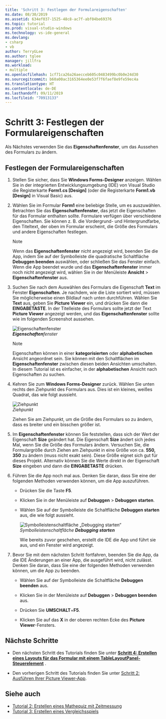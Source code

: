 ```yaml
---
title: 'Schritt 3: Festlegen der Formulareigenschaften'
ms.date: 08/30/2019
ms.assetid: 634ef037-1525-48c8-ac7f-abf04be69376
ms.topic: tutorial
ms.prod: visual-studio-windows
ms.technology: vs-ide-general
ms.devlang:
- csharp
- vb
author: TerryGLee
ms.author: tglee
manager: jillfra
ms.workload:
- multiple
ms.openlocfilehash: 1cf71ca26a26aecceb605c0483499bc0b0e24d30
ms.sourcegitcommit: b60a00ac3165364ee0e53f7f6faef8e9fe59ec4a
ms.translationtype: HT
ms.contentlocale: de-DE
ms.lasthandoff: 09/11/2019
ms.locfileid: "70913133"
---
```

# <a name="step-3-set-your-form-properties"></a>Schritt 3: Festlegen der Formulareigenschaften

Als Nächstes verwenden Sie das **Eigenschaftenfenster**, um das Aussehen des Formulars zu ändern.

## <a name="how-to-set-your-form-properties"></a>Festlegen der Formulareigenschaften

1. Stellen Sie sicher, dass Sie **Windows Forms-Designer** anzeigen. Wählen Sie in der integrierten Entwicklungsumgebung (IDE) von Visual Studio die Registerkarte **Form1.cs [Design]** (oder die Registerkarte **Form1.vb [Design]** in Visual Basic) aus.

1. Wählen Sie im Formular **Form1** eine beliebige Stelle, um es auszuwählen. Betrachten Sie das **Eigenschaftenfenster**, das jetzt die Eigenschaften für das Formular enthalten sollte. Formulare verfügen über verschiedene Eigenschaften. Sie können z. B. die Vordergrund- und Hintergrundfarbe, den Titeltext, der oben im Formular erscheint, die Größe des Formulars und andere Eigenschaften festlegen.

   > [!NOTE]
   > Wenn das **Eigenschaftenfenster** nicht angezeigt wird, beenden Sie die App, indem Sie auf der Symbolleiste die quadratische Schaltfläche **Debuggen beenden** auswählen, oder schließen Sie das Fenster einfach. Wenn die App beendet wurde und das **Eigenschaftenfenster** immer noch nicht angezeigt wird, wählen Sie in der Menüleiste **Ansicht** > **Eigenschaftenfenster** aus.

1. Suchen Sie nach dem Auswählen des Formulars die Eigenschaft **Text** im Fenster **Eigenschaften**. Je nachdem, wie die Liste sortiert wird, müssen Sie möglicherweise einen Bildlauf nach unten durchführen. Wählen Sie **Text** aus, geben Sie **Picture Viewer** ein, und drücken Sie dann die **EINGABETASTE**.  In der Titelleiste des Formulars sollte jetzt der Text **Picture Viewer** angezeigt werden, und das **Eigenschaftenfenster** sollte wie im folgenden Screenshot aussehen.

    ![Eigenschaftenfenster](../ide/media/express_edittextproperty.png)<br>
   ***Eigenschaften****fenster*

   > [!NOTE]
   > Eigenschaften können in einer **kategorisierten** oder **alphabetischen** Ansicht angeordnet sein. Sie können mit den Schaltflächen im **Eigenschaftenfenster** zwischen diesen beiden Ansichten umschalten. In diesem Tutorial ist es einfacher, in der **alphabetischen** Ansicht nach Eigenschaften zu suchen.

1. Kehren Sie zum **Windows Forms-Designer** zurück. Wählen Sie unten rechts den Ziehpunkt des Formulars aus. Dies ist ein kleines, weißes Quadrat, das wie folgt aussieht.

    ![Ziehpunkt](../ide/media/express_bottomrt_drag.png)<br>
   *Ziehpunkt*

    Ziehen Sie am Ziehpunkt, um die Größe des Formulars so zu ändern, dass es breiter und ein bisschen größer ist.

1. Im **Eigenschaftenfenster** können Sie feststellen, dass sich der Wert der Eigenschaft **Size** geändert hat. Die Eigenschaft **Size** ändert sich jedes Mal, wenn Sie die Größe des Formulars ändern. Versuchen Sie, die Formulargröße durch Ziehen am Ziehpunkt in eine Größe von ca. **550, 350** zu ändern (muss nicht exakt sein). Diese Größe eignet sich gut für dieses Projekt. Alternativ können Sie die Werte direkt in der Eigenschaft **Size** eingeben und dann die **EINGABETASTE** drücken.

1. Führen Sie die App noch mal aus. Denken Sie daran, dass Sie eine der folgenden Methoden verwenden können, um die App auszuführen.

   - Drücken Sie die Taste **F5**.

   - Klicken Sie in der Menüleiste auf **Debuggen** > **Debuggen starten**.

   - Wählen Sie auf der Symbolleiste die Schaltfläche **Debuggen starten** aus, die wie folgt aussieht.

      ![Symbolleistenschaltfläche „Debugging starten“](../ide/media/express_icondebug.png)<br>
     *Symbolleistenschaltfläche* ***Debugging starten***

     Wie bereits zuvor geschehen, erstellt die IDE die App und führt sie aus, und ein Fenster wird angezeigt.

1. Bevor Sie mit dem nächsten Schritt fortfahren, beenden Sie die App, da die IDE Änderungen an einer App, die ausgeführt wird, nicht zulässt. Denken Sie daran, dass Sie eine der folgenden Methoden verwenden können, um die App zu beenden.

   - Wählen Sie auf der Symbolleiste die Schaltfläche **Debuggen beenden** aus.

   - Klicken Sie in der Menüleiste auf **Debuggen** > **Debuggen beenden** aus.

   - Drücken Sie **UMSCHALT**+**F5**.

   - Klicken Sie auf das **X** in der oberen rechten Ecke des **Picture Viewer**-Fensters.

## <a name="next-steps"></a>Nächste Schritte

* Den nächsten Schritt des Tutorials finden Sie unter **[Schritt 4: Erstellen eines Layouts für das Formular mit einem TableLayoutPanel-Steuerelement](../ide/step-4-lay-out-your-form-with-a-tablelayoutpanel-control.md)** .

* Den vorherigen Schritt des Tutorials finden Sie unter [Schritt 2: Ausführen Ihrer Picture Viewer-App](../ide/step-2-run-your-program.md).

## <a name="see-also"></a>Siehe auch

* [Tutorial 2: Erstellen eines Mathequiz mit Zeitmessung](tutorial-2-create-a-timed-math-quiz.md)
* [Tutorial 3: Erstellen eines Vergleichsspiels](tutorial-3-create-a-matching-game.md)
